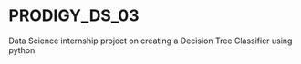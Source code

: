 # PRODIGY_DS_03
Data Science internship project on creating a Decision Tree Classifier using python
